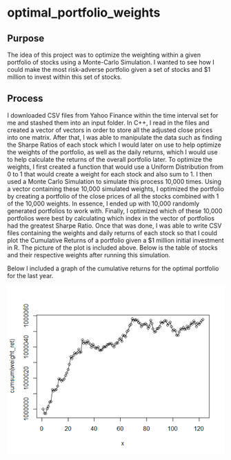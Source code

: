 # optimal_portfolio_weights

## Purpose
The idea of this project was to optimize the weighting within a given portfolio of stocks using a Monte-Carlo Simulation.  I wanted to see how I could make the most risk-adverse portfolio given a set of stocks and $1 million to invest within this set of stocks.

## Process
I downloaded CSV files from Yahoo Finance within the time interval set for me and stashed them into an input folder. In C++, I read in the files and created a vector of vectors in order to store all the adjusted close prices into one matrix. After that, I was able to manipulate the data such as finding the Sharpe Ratios of each stock which I would later on use to help optimize the weights of the portfolio, as well as the daily returns, which I would use to help calculate the returns of the overall portfolio later. To optimize the weights, I first created a function that would use a Uniform Distribution from 0 to 1 that would create a weight for each stock and also sum to 1. I then used a Monte Carlo Simulation to simulate this process 10,000 times. Using a vector containing these 10,000 simulated weights, I optimized the portfolio by creating a portfolio of the close prices of all the stocks combined with 1 of the 10,000 weights. In essence, I ended up with 10,000 randomly generated portfolios to work with. Finally, I optimized which of these 10,000 portfolios were best by calculating which index in the vector of portfolios had the greatest Sharpe Ratio. Once that was done, I was able to write CSV files containing the weights and daily returns of each stock so that I could plot the Cumulative Returns of a portfolio given a $1 million initial investment in R. The picture of the plot is included above. Below is the table of stocks and their respective weights after running this simulation.

Below I included a graph of the cumulative returns for the optimal portfolio for the last year.

![Cumulative Returns for the Optimal Portfolio](OptimalPortfolioReturns.png)
